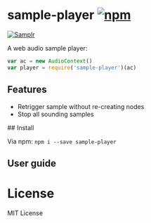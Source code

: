 # sample-player [![npm](https://img.shields.io/npm/v/sample-player.svg)](https://www.npmjs.com/package/sample-player)

[![Samplr](https://img.shields.io/badge/samplr-instrument-32bbee.svg)](https://github.com/danigb/samplr)

A web audio sample player:

```js
var ac = new AudioContext()
var player = require('sample-player')(ac)

```

## Features

- Retrigger sample without re-creating nodes
- Stop all sounding samples

## Install

Via npm: `npm i --save sample-player`

## User guide

# License

MIT License
